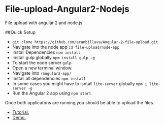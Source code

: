 # File-upload-Angular2-Nodejs
File upload with angular 2 and node.js

##Quick Setup

- `git clone https://github.com/arunbillava/Angular-2-file-upload.git`
- Navigate into the node app `cd file-upload/node-app`
- Install Dependencies `npm install`
- Install gulp globally `npm install gulp -g`
- To start the node server `gulp`
- Open a new terminal window.
- Navigate into `/angular2-app/`
- Install all dependencies `npm install`
- In some cases you might have to isntall `lite-server` globally `npm i lite-server -g`
- Run the Angular 2 app using `npm start`

Once both applicatons are running you should be able to upload the files.
- <a href="https://code.ciphertrick.com/2016/10/24/file-upload-with-angular2-nodejs/">Tutorial.</a><br>
- <a href="https://www.youtube.com/watch?v=nUL_zNh7TE0&feature=youtu.be">Demo.</a>
